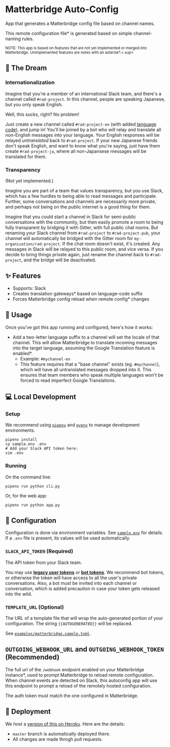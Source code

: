 # Matterbridge Auto-Config

App that generates a Matterbridge config file based on channel names.

This remote configuration file\* is generated based on simple
channel-naming rules.

<sup>NOTE: This app is based on features that are not yet implemented or
merged into Matterbridge. Unimplemented features are notes with an
asterisk*.<.sup>

## :love_letter: The Dream

### Internationalization

Imagine that you're a member of an international Slack team, and there's a
channel called `#rad-project`. In this channel, people are speaking Japanese, but you
only speak English.

Well, this sucks, right? No problem!

Just create a new channel called `#rad-project-en` (with added [language
code][iso638-1]), and jump in! You'll be joined by a bot who will relay
and translate all non-English messages into your language. Your English
responses will be relayed _untranslated_ back to `#rad-project`. If your
new Japanese friends don't speak English, and want to know what you're
saying, just have them create `#rad-project-ja`, where all non-Japansese
messages will be translated for them.

### Transparency

(Not yet implemented.)

Imagine you are part of a team that values transparency, but you use Slack, which has a few hurdles to being able to read messages and participate. Further, some conversations and channels are necessarily more private, and perhaps not being on the public internet is a good thing for them.

Imagine that you could start a channel in Slack for semi-public conversations with the community, but then easily promote a room to being fully transparent by bridging it with Gitter, with full public chat rooms. But renaming your Slack channel from `#rad-project` to `#rad-project-pub`, your channel will automatically be bridged with the Gitter room for `my-organization/rad-project`. If the chat room doesn't exist, it's created. Any messages in Slack will be relayed to this public room, and vice versa. If you decide to bring things private again, just rename the channel back to `#rad-project`, and the bridge will be deactivated.

## :sparkles: Features

- Supports: Slack
- Creates translation gateways\* based on language-code suffix
- Forces Matterbridge config reload when remote config\* changes

## :electric_plug: Usage

Once you've got this app running and configured, here's how it works:

- Add a two-letter language suffix to a channel will set the locale of
  that channel. This will allow Matterbridge to translate incoming
messages into the target language, assuming the Google Translation
feature is enabled\*.
  - Example: `#mychannel-en`
  - This feature requires that a "base channel" exists (eg.
    `#mychannel`), which will have all untranslated messages dropped
  into it. This ensures that team members who speak multiple languages
  won't be forced to read imperfect Google Translations.

## :computer: Local Development

### Setup

We recommend using [`pipenv`][pipenv] and [`pyenv`][pyenv] to manage
development environments.

```
pipenv install
cp sample.env .env
# Add your Slack API token here:
vim .env
```

### Running

On the command line:

```
pipenv run python cli.py
```

Or, for the web app:

```
pipenv run python app.py
```

## :wrench: Configuration

Configuration is done via environment variables. See
[`sample.env`](sample.env) for
details. If a `.env` file is present, its values will be used
automatically.

### `SLACK_API_TOKEN` (Required)

The API token from your Slack team.

You may use [**legacy user tokens**][legacy-tokens] or [**bot
tokens**][bot-tokens]. We recommend bot tokens, or otherwise the token
will have access to all the user's private conversations. Also, a bot
must be invited into each channel or conversation, which is added
precaution in case your token gets released into the wild.

### `TEMPLATE_URL` (Optional)

The URL of a template file that will wrap the auto-generated portion of
your configuration. The string `{{AUTOGENERATED}}` will be replaced.

See
[`examples/matterbridge.sample.toml`](examples/matterbridge.sample.toml).

## `OUTGOING_WEBHOOK_URL` and `OUTGOING_WEBHOOK_TOKEN` (Recommended)

The full url of the `/webhook` endpoint enabled on your Matterbridge
instance\*, used to prompt Matterbridge to reload remote configuration.
When channel events are detected on Slack, this autoconfig app will use
this endpoint to prompt a reload of the remotely hosted configuration.

The auth token must match the one configured in Matterbridge.

## :rocket: Deployment

We host a [version of this on Heroku][demo]. Here are the details:

- `master` branch is automatically deployed there.
- All changes are made throgh pull requests.

<!-- Links -->

   [pipenv]: https://pipenv.readthedocs.io/en/latest/
   [pyenv]: https://github.com/pyenv/pyenv
   [demo]: https://matterbridge-autoconfig-g0vtw.herokuapp.com/
   [legacy-tokens]: https://api.slack.com/custom-integrations/legacy-tokens
   [bot-tokens]: https://my.slack.com/apps/new/A0F7YS25R-bots
   [iso638-1]: https://en.wikipedia.org/wiki/List_of_ISO_639-1_codes
